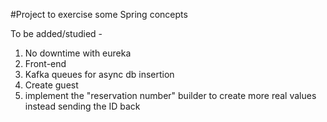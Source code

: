 #Project to exercise some Spring concepts

To be added/studied - 
1. No downtime with eureka
2. Front-end 
3. Kafka queues for async db insertion
4. Create guest
5. implement the "reservation number" builder to create more real values instead sending the ID back
